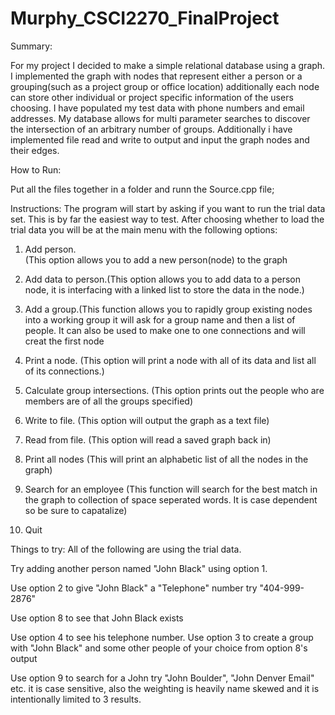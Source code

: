 
# Murphy_CSCI2270_FinalProject

Summary:

For my project I decided to make a simple relational database using a graph. I implemented the graph with nodes that represent either a person or a grouping(such as a project group or office location) additionally each node can store other individual or project specific information of the users choosing. I have populated my test data with phone numbers and email addresses. My database allows for multi parameter searches to discover the intersection of an arbitrary number of groups. Additionally i have implemented file read and write to output and input the graph nodes and their edges.

How to Run:

Put all the files together in a folder and runn the Source.cpp file;


Instructions:
The program will start by asking if you want to run the trial data set. This is by far the easiest way to test. 
After choosing whether to load the trial data you will be at the main menu with the following options:
1. Add person.  
(This option allows you to add a new person(node) to the graph 

2. Add data to person.(This option allows you to add data to a person node, it is interfacing with a linked list to store the data in the node.)

3. Add a group.(This function allows you to rapidly group existing nodes into a working group it will ask for a group name and then a list of people. It can also be used to make one to one connections and will creat the first node 

4. Print a node.
(This option will print a node with all of its data and list all of its connections.)

5. Calculate group intersections.
(This option prints out the people who are members are of all the groups specified)

6. Write to file.
(This option will output the graph as a text file)

7. Read from file.
(This option will read a saved graph back in)

8. Print all nodes
(This will print an alphabetic list of all the nodes in the graph)

9. Search for an employee
(This function will search for the best match in the graph to collection of space seperated words. It is case dependent so be sure to capatalize)
10. Quit

Things to try:
All of the following are using the trial data.

Try adding another person named "John Black" using option 1.

Use option 2 to give "John Black" a "Telephone" number try "404-999-2876"

Use option 8 to see that John Black exists

Use option 4 to see his telephone number.
Use option 3 to create a group with "John Black" and some other people of your choice from option 8's output

Use option 9 to search for a John try "John Boulder", "John Denver Email" etc. it is case sensitive, also the weighting is heavily name skewed and it is intentionally limited to 3 results.
